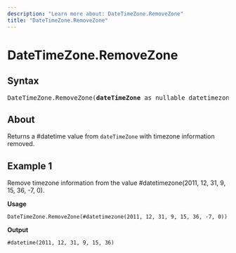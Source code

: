 ```yaml
---
description: "Learn more about: DateTimeZone.RemoveZone"
title: "DateTimeZone.RemoveZone"
---
```

# DateTimeZone.RemoveZone

## Syntax

<pre>
DateTimeZone.RemoveZone(<b>dateTimeZone</b> as nullable datetimezone) as nullable datetime
</pre>
  
## About

Returns a #datetime value from `dateTimeZone` with timezone information removed.

## Example 1

Remove timezone information from the value #datetimezone(2011, 12, 31, 9, 15, 36, -7, 0).

**Usage**

```powerquery-m
DateTimeZone.RemoveZone(#datetimezone(2011, 12, 31, 9, 15, 36, -7, 0))
```

**Output**

`#datetime(2011, 12, 31, 9, 15, 36)`

